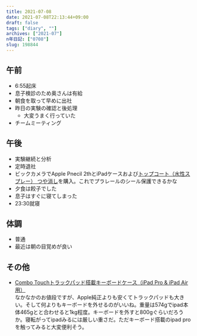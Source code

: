 ```yaml
---
title: 2021-07-08
date: 2021-07-08T22:13:44+09:00
draft: false
tags: ["diary", ""]
archives: ["2021-07"]
n年日記: ["0708"]
slug: 198844
---
```

## 午前
- 6:55起床
- 息子検診のため奥さんは有給
- 朝食を取って早めに出社
- 昨日の実験の確認と後処理
  - 大変うまく行っていた
- チームミーティング
## 午後
- 実験継続と分析
- 定時退社
- ビックカメラでApple Pnecil 2thとiPadケースおよび[トップコート（水性スプレー） つや消し](https://www.mr-hobby.com/ja/product2/category_11/268.html)を購入。これでプラレールのシール保護できるかな
- 夕食は餃子でした
- 息子はすぐに寝てしまった
- 23:30就寝
## 体調
- 普通
- 最近は朝の目覚めが良い
## その他
- [Combo Touchトラックパッド搭載キーボードケース（iPad Pro & iPad Air用）](https://www.logicool.co.jp/ja-jp/products/ipad-keyboards/combo-touch-ipad.html)  
なかなかのお値段ですが、Apple純正よりも安くてトラックパッドも大きい。そして何よりもキーボードを外せるのがいいね。重量は574gでipad本体465gとと合わせると1kg程度。キーボードを外すと800gぐらいだろうか。寝転がってipadみるには厳しい重さだ。ただキーボード搭載のipad proを触ってみると大変便利そう。
